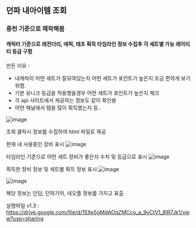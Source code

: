 ## 던파 내아이템 조회
### 중천 기준으로 제작해봄
#### 캐릭터 기준으로 레전더리, 에픽, 태초 획득 타임라인 정보 수집후 각 세트별 가능 레어리티 등급 구함
만든 이유 : 
* 내케릭이 어떤 세트가 잘모여있는지 어떤 세트가 포인트가 높은지 조금 편하게 보기 위함. 
* 기본 유니크 등급을 착용했을경우 어떤 세트가 포인트가 높은지 체크
* 각 api 사이트에서 제공하는 정보도 같이 확인용
* 어떤 채널에서 템을 많이 획득했는지 등.. 

![image](https://github.com/user-attachments/assets/0988e4ba-6385-41a4-b0fa-427b2a813791)

조회 클릭시 정보를 수집하여 html 파일로 제공

현재 내 사용중인 장비 표시
![image](https://github.com/user-attachments/assets/a21b7fa3-cd21-4cfc-91eb-d22d4e7e6802)

타임라인 기준으로 어떤 세트 장비가 좋은지 수치 및 등급으로 표시
![image](https://github.com/user-attachments/assets/f6ce261d-9412-42b0-b9b8-d6ab5145efdd)

획득한 장비 정보 및 세트별 획득 정보 표시
![image](https://github.com/user-attachments/assets/1e74a0a1-0b4e-45bf-8d3f-78a04063fe81)

![image](https://github.com/user-attachments/assets/6ae844da-0458-403d-9b20-63fdd4d84292)

해당 정보는 던담, 던파기어, 네오플 정보를 가지고 표출


실행파일 v1.3 : https://drive.google.com/file/d/15Xe5gMdAOqZMCco_a_9vCtV1_8lR7Jk1/view?usp=sharing
